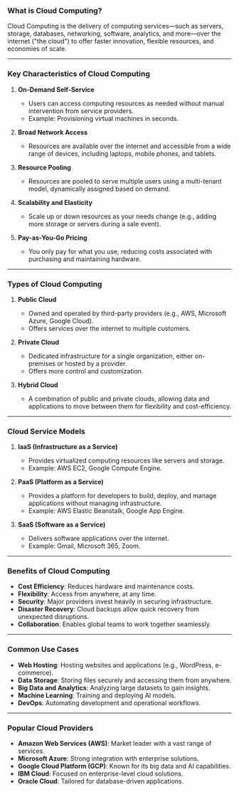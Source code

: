 ### **What is Cloud Computing?**  
Cloud Computing is the delivery of computing services—such as servers, storage, databases, networking, software, analytics, and more—over the internet ("the cloud") to offer faster innovation, flexible resources, and economies of scale.

---

### **Key Characteristics of Cloud Computing**  
1. **On-Demand Self-Service**  
   - Users can access computing resources as needed without manual intervention from service providers.  
   - Example: Provisioning virtual machines in seconds.

2. **Broad Network Access**  
   - Resources are available over the internet and accessible from a wide range of devices, including laptops, mobile phones, and tablets.

3. **Resource Pooling**  
   - Resources are pooled to serve multiple users using a multi-tenant model, dynamically assigned based on demand.

4. **Scalability and Elasticity**  
   - Scale up or down resources as your needs change (e.g., adding more storage or servers during a sale event).

5. **Pay-as-You-Go Pricing**  
   - You only pay for what you use, reducing costs associated with purchasing and maintaining hardware.

---

### **Types of Cloud Computing**  
1. **Public Cloud**  
   - Owned and operated by third-party providers (e.g., AWS, Microsoft Azure, Google Cloud).  
   - Offers services over the internet to multiple customers.

2. **Private Cloud**  
   - Dedicated infrastructure for a single organization, either on-premises or hosted by a provider.  
   - Offers more control and customization.

3. **Hybrid Cloud**  
   - A combination of public and private clouds, allowing data and applications to move between them for flexibility and cost-efficiency.

---

### **Cloud Service Models**  
1. **IaaS (Infrastructure as a Service)**  
   - Provides virtualized computing resources like servers and storage.  
   - Example: AWS EC2, Google Compute Engine.

2. **PaaS (Platform as a Service)**  
   - Provides a platform for developers to build, deploy, and manage applications without managing infrastructure.  
   - Example: AWS Elastic Beanstalk, Google App Engine.

3. **SaaS (Software as a Service)**  
   - Delivers software applications over the internet.  
   - Example: Gmail, Microsoft 365, Zoom.

---

### **Benefits of Cloud Computing**  
- **Cost Efficiency**: Reduces hardware and maintenance costs.  
- **Flexibility**: Access from anywhere, at any time.  
- **Security**: Major providers invest heavily in securing infrastructure.  
- **Disaster Recovery**: Cloud backups allow quick recovery from unexpected disruptions.  
- **Collaboration**: Enables global teams to work together seamlessly.

---

### **Common Use Cases**  
- **Web Hosting**: Hosting websites and applications (e.g., WordPress, e-commerce).  
- **Data Storage**: Storing files securely and accessing them from anywhere.  
- **Big Data and Analytics**: Analyzing large datasets to gain insights.  
- **Machine Learning**: Training and deploying AI models.  
- **DevOps**: Automating development and operational workflows.

---

### **Popular Cloud Providers**  
- **Amazon Web Services (AWS)**: Market leader with a vast range of services.  
- **Microsoft Azure**: Strong integration with enterprise solutions.  
- **Google Cloud Platform (GCP)**: Known for its big data and AI capabilities.  
- **IBM Cloud**: Focused on enterprise-level cloud solutions.  
- **Oracle Cloud**: Tailored for database-driven applications.
